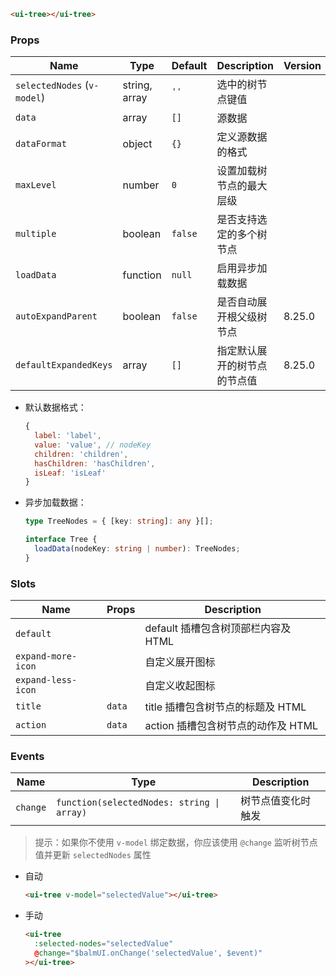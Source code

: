```html
<ui-tree></ui-tree>
```

### Props

| Name                        | Type          | Default | Description                  | Version |
| --------------------------- | ------------- | ------- | ---------------------------- | ------- |
| `selectedNodes` (`v-model`) | string, array | `''`    | 选中的树节点键值             |         |
| `data`                      | array         | `[]`    | 源数据                       |         |
| `dataFormat`                | object        | `{}`    | 定义源数据的格式             |         |
| `maxLevel`                  | number        | `0`     | 设置加载树节点的最大层级     |         |
| `multiple`                  | boolean       | `false` | 是否支持选定的多个树节点     |         |
| `loadData`                  | function      | `null`  | 启用异步加载数据             |         |
| `autoExpandParent`          | boolean       | `false` | 是否自动展开根父级树节点     | 8.25.0  |
| `defaultExpandedKeys`       | array         | `[]`    | 指定默认展开的树节点的节点值 | 8.25.0  |

- 默认数据格式：

  ```js
  {
    label: 'label',
    value: 'value', // nodeKey
    children: 'children',
    hasChildren: 'hasChildren',
    isLeaf: 'isLeaf'
  }
  ```

- 异步加载数据：

  ```ts
  type TreeNodes = { [key: string]: any }[];

  interface Tree {
    loadData(nodeKey: string | number): TreeNodes;
  }
  ```

### Slots

| Name               | Props  | Description                         |
| ------------------ | ------ | ----------------------------------- |
| `default`          |        | default 插槽包含树顶部栏内容及 HTML |
| `expand-more-icon` |        | 自定义展开图标                      |
| `expand-less-icon` |        | 自定义收起图标                      |
| `title`            | `data` | title 插槽包含树节点的标题及 HTML   |
| `action`           | `data` | action 插槽包含树节点的动作及 HTML  |

### Events

| Name     | Type                                       | Description        |
| -------- | ------------------------------------------ | ------------------ |
| `change` | `function(selectedNodes: string \| array)` | 树节点值变化时触发 |

> 提示：如果你不使用 `v-model` 绑定数据，你应该使用 `@change` 监听树节点值并更新 `selectedNodes` 属性

- 自动

  ```html
  <ui-tree v-model="selectedValue"></ui-tree>
  ```

- 手动

  ```html
  <ui-tree
    :selected-nodes="selectedValue"
    @change="$balmUI.onChange('selectedValue', $event)"
  ></ui-tree>
  ```

